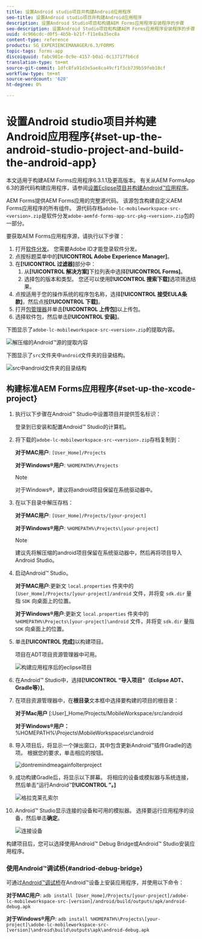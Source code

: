 ```yaml
---
title: 设置Android studio项目并构建Android应用程序
seo-title: 设置Android studio项目并构建Android应用程序
description: 设置Android Studio项目和构建AEM Forms应用程序安装程序的步骤
seo-description: 设置Android Studio项目和构建AEM Forms应用程序安装程序的步骤
uuid: 4c966cdc-d0f5-4b5b-b21f-f11e8a35ec8a
content-type: reference
products: SG_EXPERIENCEMANAGER/6.3/FORMS
topic-tags: forms-app
discoiquuid: fabc981e-0c9e-4157-b0a1-0c13717fb6cd
translation-type: tm+mt
source-git-commit: 1dfc8fa91d3e5ae8ca49cf1f3cb739b59feb18cf
workflow-type: tm+mt
source-wordcount: '620'
ht-degree: 0%

---
```



# 设置Android studio项目并构建Android应用程序{#set-up-the-android-studio-project-and-build-the-android-app}

本文适用于构建AEM Forms应用程序6.3.1.1及更高版本。 有关从AEM FormsApp 6.3的源代码构建应用程序，请参阅[设置Eclipse项目并构建Android™应用程序](/help/forms/using/setup-eclipse-project-build-installer.md)。

AEM Forms提供AEM Forms应用的完整源代码。 该源包含构建自定义AEM Forms应用程序的所有组件。 源代码存档`adobe-lc-mobileworkspace-src-<version>.zip`是软件分发`adobe-aemfd-forms-app-src-pkg-<version>.zip`包的一部分。

要获取AEM Forms应用程序源，请执行以下步骤：

1. 打开[软件分发](https://experience.adobe.com/downloads)。 您需要Adobe ID才能登录软件分发。
1. 点按标题菜单中的&#x200B;**[!UICONTROL Adobe Experience Manager]**。
1. 在&#x200B;**[!UICONTROL 过滤器]**&#x200B;部分中：
   1. 从&#x200B;**[!UICONTROL 解决方案]**&#x200B;下拉列表中选择&#x200B;**[!UICONTROL Forms]**。
   2. 选择包的版本和类型。 您还可以使用&#x200B;**[!UICONTROL 搜索下载]**&#x200B;选项筛选结果。
1. 点按适用于您的操作系统的程序包名称，选择&#x200B;**[!UICONTROL 接受EULA条款]**，然后点按&#x200B;**[!UICONTROL 下载]**。
1. 打开[包管理器](https://docs.adobe.com/content/help/en/experience-manager-65/administering/contentmanagement/package-manager.html)并单击&#x200B;**[!UICONTROL 上传包]**&#x200B;以上传包。
1. 选择软件包，然后单击&#x200B;**[!UICONTROL 安装]**。

下图显示了`adobe-lc-mobileworkspace-src-<version>.zip`的提取内容。

![解压缩的Android™源的提取内容](assets/mws-content-1.png)

下图显示了`src`文件夹中`android`文件夹的目录结构。

![src中android文件夹的目录结构](assets/android-folder.png)

## 构建标准AEM Forms应用程序{#set-up-the-xcode-project}

1. 执行以下步骤在Android™ Studio中设置项目并提供签名标识：

   登录到已安装和配置Android™ Studio的计算机。

1. 将下载的`adobe-lc-mobileworkspace-src-<version>.zip`存档复制到：

   **对于MAC用户**:  `[User_Home]/Projects`

   **对于Windows®用户**:  `%HOMEPATH%\Projects`

   >[!NOTE]
   >
   >对于Windows®，建议将android项目保留在系统驱动器中。

1. 在以下目录中解压存档：

   **对于MAC用户**:  `[User_Home]/Projects/[your-project]`

   **对于Windows®用户**:  `%HOMEPATH%\Projects\[your-project]`

   >[!NOTE]
   >
   >建议先将解压缩的android项目保留在系统驱动器中，然后再将项目导入Android Studio。

1. 启动Android™ Studio。

   **对于MAC用户**:更新文 `local.properties` 件夹中的 `[User_Home]/Projects/[your-project]/android` 文件，并将变 `sdk.dir` 量指 `SDK` 向桌面上的位置。

   **对于Windows®用户**:更新文 `local.properties` 件夹中的 `%HOMEPATH%\Projects\[your-project]\android` 文件，并将变 `sdk.dir` 量指 `SDK` 向桌面上的位置。

1. 单击&#x200B;**[!UICONTROL 完成]**&#x200B;以构建项目。

   项目在ADT项目资源管理器中可用。

   ![构建应用程序后的eclipse项目](assets/eclipsebuildmws.png)

1. 在Android™ Studio中，选择&#x200B;**[!UICONTROL “导入项目”（Eclipse ADT、Gradle等）]**。
1. 在项目资源管理器中，在&#x200B;**根目录**&#x200B;文本框中选择要构建的项目的根目录：

   **对于Mac用户** [:User]_Home/Projects/MobileWorkspace/src/android

   **对于Windows®用户：** %HOMEPATH%\Projects\MobileWorkspace\src\android

1. 导入项目后，将显示一个弹出窗口，其中包含更新Android™插件Gradle的选项。 根据您的要求，单击相应的按钮。

   ![dontremindmeagainfolterproject](assets/dontremindmeagainforthisproject.png)

1. 成功构建Gradle后，将显示以下屏幕。 将相应的设备或模拟器与系统连接，然后单击“运行Android™**[!UICONTROL ”。]**

   ![格拉克莱孔索尔](assets/gradleconsole.png)

1. Android™ Studio显示连接的设备和可用的模拟器。 选择要运行应用程序的设备，然后单击&#x200B;**确定**。

   ![连接设备](assets/connecteddevice.png)

构建项目后，您可以选择使用Android™ Debug Bridge或Android™ Studio安装应用程序。

### 使用Android™调试桥{#andriod-debug-bridge}

可通过[Android™调试桥](https://developer.android.com/tools/help/adb.html)在Android™设备上安装应用程序，并使用以下命令：

**对于MAC用户**:  `adb install [User_Home]/Projects/[your-project]/adobe-lc-mobileworkspace-src-[version]/android/build/outputs/apk/android-debug.apk`

**对于Windows®用户**:  `adb install %HOMEPATH%\Projects\[your-project]\adobe-lc-mobileworkspace-src-[version]\android\build\outputs\apk\android-debug.apk`
